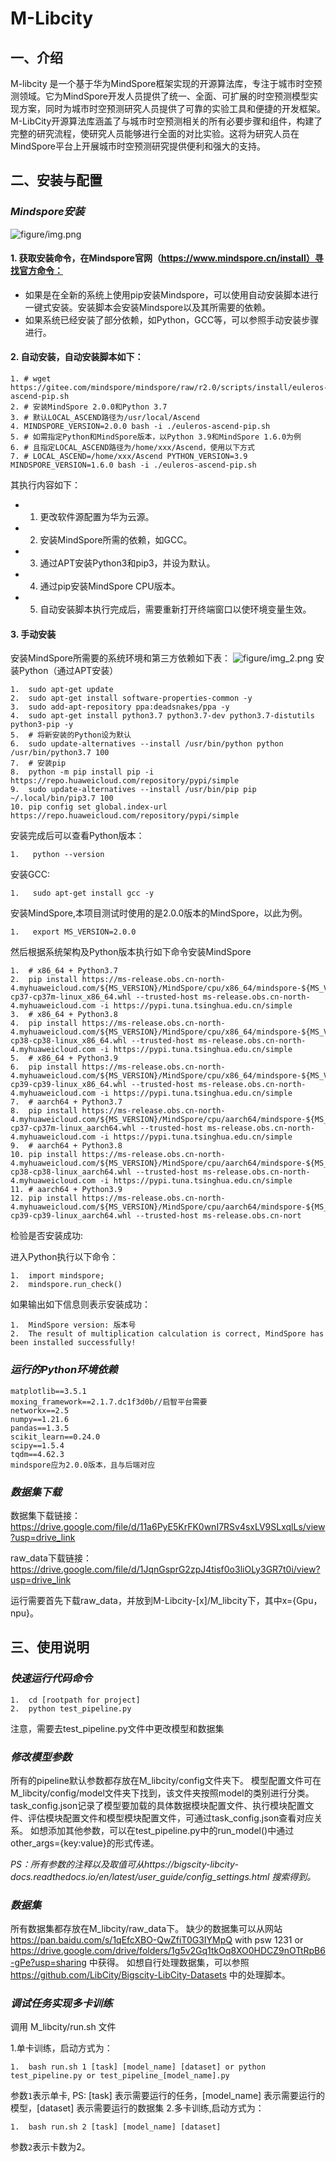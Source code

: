 # M-Libcity

## 一、介绍
M-libcity 是一个基于华为MindSpore框架实现的开源算法库，专注于城市时空预测领域。它为MindSpore开发人员提供了统一、全面、可扩展的时空预测模型实现方案，同时为城市时空预测研究人员提供了可靠的实验工具和便捷的开发框架。M-LibCity开源算法库涵盖了与城市时空预测相关的所有必要步骤和组件，构建了完整的研究流程，使研究人员能够进行全面的对比实验。这将为研究人员在MindSpore平台上开展城市时空预测研究提供便利和强大的支持。

## 二、安装与配置
### *Mindspore安装* 
![figure/img.png](figure/img.png)
#### 1.	获取安装命令，在Mindspore官网（https://www.mindspore.cn/install）寻找官方命令：
- 如果是在全新的系统上使用pip安装Mindspore，可以使用自动安装脚本进行一键式安装。安装脚本会安装Mindspore以及其所需要的依赖。
- 如果系统已经安装了部分依赖，如Python，GCC等，可以参照手动安装步骤进行。
#### 2.	自动安装，自动安装脚本如下：
```
1. # wget https://gitee.com/mindspore/mindspore/raw/r2.0/scripts/install/euleros-ascend-pip.sh  
2. # 安装MindSpore 2.0.0和Python 3.7  
3. # 默认LOCAL_ASCEND路径为/usr/local/Ascend  
4. MINDSPORE_VERSION=2.0.0 bash -i ./euleros-ascend-pip.sh  
5. # 如需指定Python和MindSpore版本，以Python 3.9和MindSpore 1.6.0为例  
6. # 且指定LOCAL_ASCEND路径为/home/xxx/Ascend，使用以下方式  
7. # LOCAL_ASCEND=/home/xxx/Ascend PYTHON_VERSION=3.9 MINDSPORE_VERSION=1.6.0 bash -i ./euleros-ascend-pip.sh  
```
其执行内容如下：
  - 1)	更改软件源配置为华为云源。
  - 2)	安装MindSpore所需的依赖，如GCC。
  - 3)	通过APT安装Python3和pip3，并设为默认。
  - 4)	通过pip安装MindSpore CPU版本。
  - 5)	自动安装脚本执行完成后，需要重新打开终端窗口以使环境变量生效。

#### 3.	手动安装
安装MindSpore所需要的系统环境和第三方依赖如下表：
![figure/img_2.png](figure/img_2.png)
安装Python（通过APT安装）
```
1.  sudo apt-get update  
2.  sudo apt-get install software-properties-common -y  
3.  sudo add-apt-repository ppa:deadsnakes/ppa -y  
4.  sudo apt-get install python3.7 python3.7-dev python3.7-distutils python3-pip -y  
5.  # 将新安装的Python设为默认  
6.  sudo update-alternatives --install /usr/bin/python python /usr/bin/python3.7 100  
7.  # 安装pip  
8.  python -m pip install pip -i https://repo.huaweicloud.com/repository/pypi/simple  
9.  sudo update-alternatives --install /usr/bin/pip pip ~/.local/bin/pip3.7 100  
10. pip config set global.index-url https://repo.huaweicloud.com/repository/pypi/simple  
```
安装完成后可以查看Python版本：

```1.	python --version```

安装GCC:

```1.	sudo apt-get install gcc -y ```

安装MindSpore,本项目测试时使用的是2.0.0版本的MindSpore，以此为例。

```1.	export MS_VERSION=2.0.0```  

然后根据系统架构及Python版本执行如下命令安装MindSpore
```
1.  # x86_64 + Python3.7  
2.  pip install https://ms-release.obs.cn-north-4.myhuaweicloud.com/${MS_VERSION}/MindSpore/cpu/x86_64/mindspore-${MS_VERSION/-/}-cp37-cp37m-linux_x86_64.whl --trusted-host ms-release.obs.cn-north-4.myhuaweicloud.com -i https://pypi.tuna.tsinghua.edu.cn/simple  
3.  # x86_64 + Python3.8  
4.  pip install https://ms-release.obs.cn-north-4.myhuaweicloud.com/${MS_VERSION}/MindSpore/cpu/x86_64/mindspore-${MS_VERSION/-/}-cp38-cp38-linux_x86_64.whl --trusted-host ms-release.obs.cn-north-4.myhuaweicloud.com -i https://pypi.tuna.tsinghua.edu.cn/simple  
5.  # x86_64 + Python3.9  
6.  pip install https://ms-release.obs.cn-north-4.myhuaweicloud.com/${MS_VERSION}/MindSpore/cpu/x86_64/mindspore-${MS_VERSION/-/}-cp39-cp39-linux_x86_64.whl --trusted-host ms-release.obs.cn-north-4.myhuaweicloud.com -i https://pypi.tuna.tsinghua.edu.cn/simple  
7.  # aarch64 + Python3.7  
8.  pip install https://ms-release.obs.cn-north-4.myhuaweicloud.com/${MS_VERSION}/MindSpore/cpu/aarch64/mindspore-${MS_VERSION/-/}-cp37-cp37m-linux_aarch64.whl --trusted-host ms-release.obs.cn-north-4.myhuaweicloud.com -i https://pypi.tuna.tsinghua.edu.cn/simple  
9.  # aarch64 + Python3.8  
10. pip install https://ms-release.obs.cn-north-4.myhuaweicloud.com/${MS_VERSION}/MindSpore/cpu/aarch64/mindspore-${MS_VERSION/-/}-cp38-cp38-linux_aarch64.whl --trusted-host ms-release.obs.cn-north-4.myhuaweicloud.com -i https://pypi.tuna.tsinghua.edu.cn/simple  
11. # aarch64 + Python3.9  
12. pip install https://ms-release.obs.cn-north-4.myhuaweicloud.com/${MS_VERSION}/MindSpore/cpu/aarch64/mindspore-${MS_VERSION/-/}-cp39-cp39-linux_aarch64.whl --trusted-host ms-release.obs.cn-nort
```
检验是否安装成功:

进入Python执行以下命令：
```
1.  import mindspore;  
2.  mindspore.run_check()
```
如果输出如下信息则表示安装成功：
```
1.  MindSpore version: 版本号  
2.  The result of multiplication calculation is correct, MindSpore has been installed successfully!  
```
### *运行的Python环境依赖*
```
matplotlib==3.5.1
moxing_framework==2.1.7.dc1f3d0b//启智平台需要
networkx==2.5
numpy==1.21.6
pandas==1.3.5
scikit_learn==0.24.0
scipy==1.5.4
tqdm==4.62.3
mindspore应为2.0.0版本，且与后端对应
```

### *数据集下载*

数据集下载链接：https://drive.google.com/file/d/11a6PyE5KrFK0wnI7RSv4sxLV9SLxqlLs/view?usp=drive_link

raw_data下载链接：https://drive.google.com/file/d/1JqnGsprG2zpJ4tisf0o3liOLy3GR7t0i/view?usp=drive_link

运行需要首先下载raw_data，并放到M-Libcity-[x]/M_libcity下，其中x={Gpu，npu}。


## 三、使用说明
### *快速运行代码命令*
```
1.  cd [rootpath for project]
2.  python test_pipeline.py
```
注意，需要去test_pipeline.py文件中更改模型和数据集

### *修改模型参数*
所有的pipeline默认参数都存放在M_libcity/config文件夹下。
模型配置文件可在M_libcity/config/model文件夹下找到，该文件夹按照model的类别进行分类。
task_config.json记录了模型要加载的具体数据模块配置文件、执行模块配置文件、评估模块配置文件和模型模块配置文件，可通过task_config.json查看对应关系。
如想添加其他参数，可以在test_pipeline.py中的run_model()中通过other_args={key:value}的形式传递。

*PS：所有参数的注释以及取值可从https://bigscity-libcity-docs.readthedocs.io/en/latest/user_guide/config_settings.html 搜索得到。*

### *数据集*
所有数据集都存放在M_libcity/raw_data下。
缺少的数据集可以从网站 https://pan.baidu.com/s/1qEfcXBO-QwZfiT0G3IYMpQ with psw 1231 or https://drive.google.com/drive/folders/1g5v2Gq1tkOq8XO0HDCZ9nOTtRpB6-gPe?usp=sharing 中获得。
如想自行处理数据集，可以参照 https://github.com/LibCity/Bigscity-LibCity-Datasets 中的处理脚本。

### *调试任务实现多卡训练*
调用 M_libcity/run.sh 文件

1.单卡训练，启动方式为：
```
1.  bash run.sh 1 [task] [model_name] [dataset] or python test_pipeline.py or test_pipeline_[model_name].py
```
参数`1`表示单卡, PS: [task] 表示需要运行的任务，[model_name] 表示需要运行的模型，[dataset] 表示需要运行的数据集
2.多卡训练,启动方式为：
```
1.  bash run.sh 2 [task] [model_name] [dataset]
```
参数`2`表示卡数为2。



